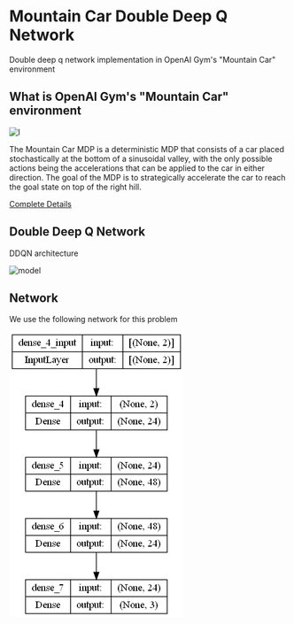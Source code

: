 # Mountain Car Double Deep Q Network
Double deep q network implementation in OpenAI Gym's "Mountain Car" environment 


## What is OpenAI Gym's "Mountain Car" environment

![l](https://www.gymlibrary.dev/_images/mountain_car.gif)

The Mountain Car MDP is a deterministic MDP that consists of a car placed stochastically at the bottom of a sinusoidal valley, with the only possible actions being the accelerations that can be applied to the car in either direction. The goal of the MDP is to strategically accelerate the car to reach the goal state on top of the right hill. 


[Complete Details](https://www.gymlibrary.dev/environments/classic_control/mountain_car/)


## Double Deep Q Network
DDQN architecture

![model](https://rubikscode.net/wp-content/uploads/2021/07/Featured-11.png)


## Network
We use the following network for this problem

![m](sample/model.png)

